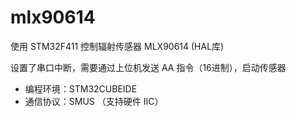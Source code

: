 # mlx90614
使用 STM32F411 控制辐射传感器 MLX90614 (HAL库)

设置了串口中断，需要通过上位机发送 AA 指令（16进制），启动传感器

- 编程环境：STM32CUBEIDE
- 通信协议：SMUS （支持硬件 IIC）
